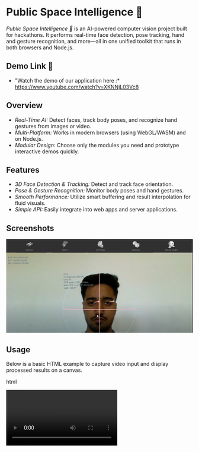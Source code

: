 # Public Space Intelligence 🧠

*Public Space Intelligence 🧠* is an AI-powered computer vision project built for hackathons. It performs real-time face detection, pose tracking, hand and gesture recognition, and more—all in one unified toolkit that runs in both browsers and Node.js.

## Demo Link 🔗
- "Watch the demo of our application here :* https://www.youtube.com/watch?v=XKNNjL03Vc8

## Overview

- *Real-Time AI:* Detect faces, track body poses, and recognize hand gestures from images or video.
- *Multi-Platform:* Works in modern browsers (using WebGL/WASM) and on Node.js.
- *Modular Design:* Choose only the modules you need and prototype interactive demos quickly.

## Features

- *3D Face Detection & Tracking:* Detect and track face orientation.
- *Pose & Gesture Recognition:* Monitor body poses and hand gestures.
- *Smooth Performance:* Utilize smart buffering and result interpolation for fluid visuals.
- *Simple API:* Easily integrate into web apps and server applications.

## Screenshots 
![App Screenshot](screenshots/demo_1.png)

## Usage

Below is a basic HTML example to capture video input and display processed results on a canvas.

html
<!DOCTYPE html>
<html>
  <head>
    <meta charset="utf-8" />
    <title>Psi-AceHack Demo</title>
  </head>
  <body>
    <video id="video" autoplay playsinline></video>
    <canvas id="canvas"></canvas>
    <script src="dist/app.js"></script>
    <script>
      // Create an instance of your AI toolkit with desired settings.
      const aiToolkit = new AIToolkit({ backend: 'webgl' });
      const video = document.getElementById('video');
      const canvas = document.getElementById('canvas');

      async function init() {
        await aiToolkit.startWebcam({ crop: true });
        aiToolkit.listenToVideo(video);
        processFrame();
      }

      async function processFrame() {
        const result = await aiToolkit.detect(video);
        aiToolkit.render(canvas, result);
        requestAnimationFrame(processFrame);
      }

      init();
    </script>
  </body>
</html>


Note: Replace AIToolkit with your actual class or object name as defined in your project.

## Project Structure

- */src:* Core source code.
- */dist:* Compiled bundles for browsers and Node.js.
- */demo:* Demos showcasing various functionalities such as face detection and gesture recognition.
- */models:* Pre-trained models loaded at runtime.

## Future Enhancements

- Add additional backend support (e.g., WebGPU).
- Increase the range of gesture and pose recognition options.
- Improve the UI for demo visualizations and interactive experiences.

## Team

- *Project Lead:* Sajal Jha
- *Team Members:* Pratibha Naulakha, Piyush Anand, Prabhat Teotia

## License

This project is licensed under the MIT License.

